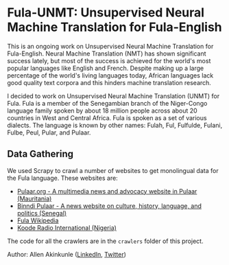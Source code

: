 # Fula-UNMT: Unsupervised Neural Machine Translation for Fula-English

This is an ongoing work on Unsupervised Neural Machine Translation for Fula-English. Neural Machine Translation (NMT) has shown significant success lately, but most of the success is achieved for the world's most popular languages like English and French. Despite making up a large percentage of the world's living languages today, African languages lack good quality text corpora and this hinders machine translation research.

I decided to work on Unsupervised Neural Machine Translation (UNMT) for Fula. Fula is a member of the Senegambian branch of the Niger-Congo language family spoken by about 18 million people across about 20 countries in West and Central Africa. Fula is spoken as a set of various dialects. The language is known by other names: Fulah, Ful, Fulfulde, Fulani, Fulbe, Peul, Pular, and Pulaar.

## Data Gathering
We used Scrapy to crawl a number of websites to get monolingual data for the Fula language. These websites are:
- [Pulaar.org - A multimedia news and advocacy website in Pulaar (Mauritania)](https://pulaar.org/)
- [Binndi Pulaar - A news website on culture, history, language, and politics (Senegal)](https://binndipulaar.com/)
- [Fula Wikipedia](https://ff.wikipedia.org/wiki/Hello_ja%C9%93%C9%93orgo)
- [Koode Radio International (Nigeria)](https://koode.net/)

The code for all the crawlers are in the `crawlers` folder of this project.

Author: Allen Akinkunle ([LinkedIn](https://www.linkedin.com/in/allenkunle/), [Twitter](https://twitter.com/allenakinkunle))
